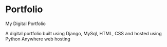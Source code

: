 # Portfolio
My Digital Portfolio

A digital portfolio built using Django, MySql, HTML, CSS and hosted using Python Anywhere web hosting
